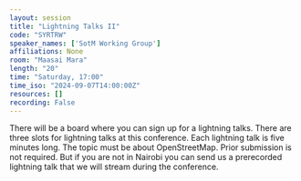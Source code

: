 ```yaml
---
layout: session
title: "Lightning Talks II"
code: "SYRTRW"
speaker_names: ['SotM Working Group']
affiliations: None
room: "Maasai Mara"
length: "20"
time: "Saturday, 17:00"
time_iso: "2024-09-07T14:00:00Z"
resources: []
recording: False
---
```


There will be a board where you can sign up for a lightning talks. There are three slots for lightning talks at this conference. Each lightning talk is five minutes long. The topic must be about OpenStreetMap. Prior submission is not required. But if you are not in Nairobi you can send us a prerecorded lightning talk that we will stream during the conference.

